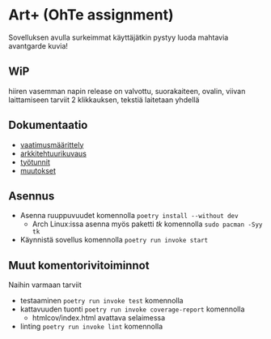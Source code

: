 # Art+ (OhTe assignment)

Sovelluksen avulla surkeimmat käyttäjätkin pystyy luoda mahtavia avantgarde kuvia!

## WiP

hiiren vasemman napin release on valvottu, suorakaiteen, ovalin, viivan laittamiseen tarviit 2 klikkauksen, tekstiä laitetaan yhdellä

## Dokumentaatio
- [vaatimusmäärittely](dokumentaatio/vaatimusmaarittely.md)
- [arkkitehtuurikuvaus](dokumentaatio/arkkitehtuuri.md)
- [työtunnit](dokumentaatio/tunnit.md)
- [muutokset](dokumentaatio/changelog.md)

## Asennus

- Asenna ruuppuvuudet komennolla `poetry install --without dev`
    - Arch Linux:issa asenna myös paketti _tk_ komennolla `sudo pacman -Syy tk`
- Käynnistä sovellus komennolla `poetry run invoke start`

## Muut komentorivitoiminnot

Naihin varmaan tarviit 

- testaaminen `poetry run invoke test` komennolla
- kattavuuden tuonti `poetry run invoke coverage-report` komennolla
    - htmlcov/index.html avattava selaimessa
- linting `poetry run invoke lint` komennolla

